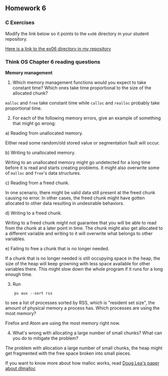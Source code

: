 ## Homework 6

### C Exercises

Modify the link below so it points to the `ex06` directory in your
student repository.

[Here is a link to the ex06 directory in my repository](https://github.com/shrutiyer/ExercisesInC/tree/master/exercises/ex06)

### Think OS Chapter 6 reading questions

**Memory management**

1) Which memory management functions would you expect to take constant time?
Which ones take time proportional to the size of the allocated chunk?

`malloc` and `free` take constant time while `calloc` and `realloc` probably take proportional time.

2) For each of the following memory errors, give an example of something that might go wrong:

a) Reading from unallocated memory.

Either read some random/old stored value or segmentation fault will occur.

b) Writing to unallocated memory.

Writing to an unallocated memory might go undetected for a long time before it is read and starts 
creating problems. It might also overwrite some of `malloc` and `free`'s data structures.

c) Reading from a freed chunk.

In one scenario, there might be valid data still present at the freed chunk causing no error. In other 
cases, the freed chunk might have gotten allocated to other data resulting in undesirable behaviors.

d) Writing to a freed chunk.

Writing to a freed chunk might not guarantee that you will be able to read from the chunk at a later 
point in time. The chunk might also get allocated to a different variable and writing to it will 
overwrite what belongs to other variables.

e) Failing to free a chunk that is no longer needed.

If a chunk that is no longer needed is still occupying space in the heap, the size of the heap will keep 
growning with less space available for other variables there. This might slow down the whole program if 
it runs for a long enough time.

3) Run

```
    ps aux --sort rss
```

to see a list of processes sorted by RSS, which is "resident set size", the amount of physical 
memory a process has.  Which processes are using the most memory?

Firefox and Atom are using the most memory right now.

4) What's wrong with allocating a large number of small chunks?  What can you do to mitigate the problem?

The problem with allocation a large number of small chunks, the heap might get fragmented with the free 
space broken into small pieces.

If you want to know more about how malloc works, read 
[Doug Lea's paper about dlmalloc](http://gee.cs.oswego.edu/dl/html/malloc.html)
